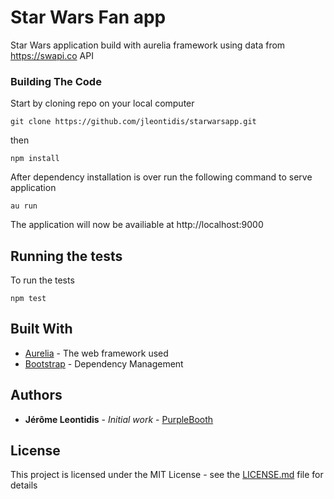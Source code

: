 # Star Wars Fan app

Star Wars application build with aurelia framework using data from https://swapi.co API

### Building The Code

Start by cloning repo on your local computer

```
git clone https://github.com/jleontidis/starwarsapp.git
```

then

```
npm install
```

After dependency installation is over run the following command to serve application

```
au run
```

The application will now be availiable at http://localhost:9000

## Running the tests

To run the tests 


```
npm test
```

## Built With

* [Aurelia](http://aurelia.io) - The web framework used
* [Bootstrap](http://getbootstrap.com/) - Dependency Management

## Authors

* **Jérôme Leontidis** - *Initial work* - [PurpleBooth](https://github.com/PurpleBooth)


## License

This project is licensed under the MIT License - see the [LICENSE.md](LICENSE.md) file for details